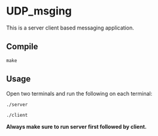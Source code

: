 # UDP_msging

This is a server client based messaging application.

## Compile

    make
    

## Usage

Open two terminals and run the following on each terminal:
```bash
./server
```

```bash
./client
```

    
    
    
<b>Always make sure to run server first followed by client.</b>
